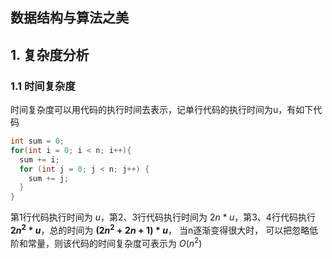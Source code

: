 ## 数据结构与算法之美

## 1. 复杂度分析

### 1.1 时间复杂度

时间复杂度可以用代码的执行时间去表示，记单行代码的执行时间为u，有如下代码

```java
int sum = 0;
for(int i = 0; i < n; i++){
  sum += i;
  for (int j = 0; j < n; j++) {
    sum += j;    
  }
}
```

第1行代码执行时间为 $u$，第2、3行代码执行时间为 $2n * u$，第3、4行代码执行 **$2n^2 * u$**，总的时间为 **$(2n^2 + 2n + 1) * u$**，
当n逐渐变得很大时， 可以把忽略低阶和常量，则该代码的时间复杂度可表示为 $O(n^2)$
